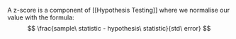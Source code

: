 A z-score is a component of [[Hypothesis Testing]] where we normalise our value with the formula:
$$
\frac{sample\ statistic - hypothesis\ statistic}{std\ error}
$$
